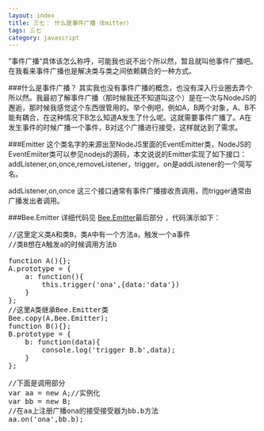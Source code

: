 ```yaml
---
layout: index
title: 三七： 什么是事件广播（Emitter） 
tags: 三七
category: javascript
---
```


”事件广播“具体该怎么称呼，可能我也说不出个所以然，暂且就叫他事件广播吧。在我看来事件广播也是解决类与类之间依赖耦合的一种方式。

###什么是事件广播？
其实我也没有事件广播的概念，也没有深入行业圈去弄个所以然。我最初了解事件广播（那时候我还不知道叫这个）是在一次与NodeJS的邂逅，那时候我感觉这个东西很管用的。举个例吧，例如A，B两个对象，A、B不能有耦合，在这种情况下B怎么知道A发生了什么呢。这就需要事件广播了。A在发生事件的时候广播一个事件，B对这个广播进行接受，这样就达到了需求。

###Emitter
这个类名字的来源出至NodeJS里面的EventEmitter类，NodeJS的EventEmiiter类可以参见nodejs的源码，本文说说的Emitter实现了如下接口：addListener,on,once,removeListener，trigger。on是addListener的一个简写名。

addListener,on,once 这三个接口通常有事件广播接收责调用，而trigger通常由广播发出者调用。

###Bee.Emitter
详细代码见 [Bee.Emitter](https://github.com/CNEYE/Bee/blob/master/Bee.js)最后部分 ，代码演示如下：
<pre class="jscript">
//这里定义类A和类B，类A中有一个方法a，触发一个a事件
//类B想在A触发a的时候调用方法b

function A(){};
A.prototype = {
	a: function(){
		this.trigger('ona',{data:'data'})
	}
};
//这里A类继承Bee.Emitter类
Bee.copy(A,Bee.Emitter);
function B(){};
B.prototype = {
	b: function(data){
		console.log('trigger B.b',data);
	}
};

//下面是调用部分
var aa = new A;//实例化
var bb = new B;
//在aa上注册广播ona的接受接受器为bb.b方法
aa.on('ona',bb.b);
</pre>
